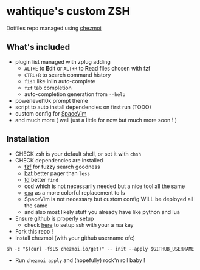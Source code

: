 # wahtique's custom ZSH

Dotfiles repo managed using [chezmoi](https://www.chezmoi.io/#considering-using-chezmoi)

## What's included

- plugin list managed with zplug adding
  - `ALT+E` to **E**dit or `ALT+R` to **R**ead files chosen with fzf
  - `CTRL+R` to search command history
  - `fish` like inlin auto-complete
  - `fzf` tab completion
  - auto-completion generation from `--help`
- powerlevel10k prompt theme
- script to auto install dependencies on first run (TODO)
- custom config for [SpaceVim](https://github.com/SpaceVim/SpaceVim)
- and much more ( well just a little for now but much more soon ! )

## Installation

- CHECK zsh is your default shell, or set it with `chsh`
- CHECK dependencies are installed 
  - [fzf](https://github.com/junegunn/fzf) for fuzzy search goodness
  - [bat](https://github.com/sharkdp/bat) better pager than `less` 
  - [fd](https://github.com/sharkdp/fd) better `find`
  - [cod](https://github.com/dim-an/cod) which is not necessarily needed but a nice tool all the same
  - [exa](https://the.exa.website/) as a more colorful replacement to ls
  - SpaceVim is not necessary but custom config WILL be deployed all the same
  - and also most likely stuff you already have like python and lua
- Ensure github is properly setup 
  - check [here](https://docs.github.com/en/authentication/connecting-to-github-with-ssh) to setup ssh with your a rsa key     
- Fork this repo ! 
- Install chezmoi (with your github username ofc)
```shell
sh -c "$(curl -fsLS chezmoi.io/get)" -- init --apply $GITHUB_USERNAME
```
- Run `chezmoi apply` and (hopefully) rock'n roll baby ! 
